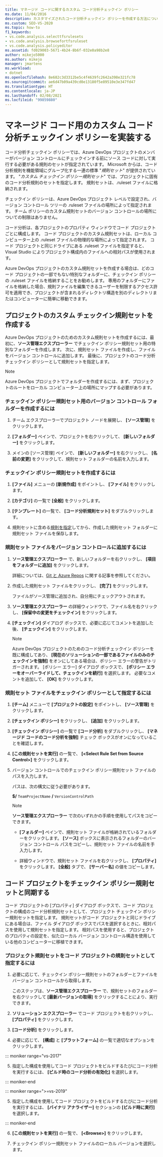 ```yaml
---
title: マネージド コードに関するカスタム コード分析チェックイン ポリシー
ms.date: 11/04/2016
description: カスタマイズされたコード分析チェックイン ポリシーを作成する方法について説明します。 Visual Studio のマネージド コードが Azure DevOps プロジェクト ポリシーに準拠していることを確認する方法を示します。
ms.custom: SEO-VS-2020
ms.topic: how-to
f1_keywords:
- vs.code.analysis.selecttfsrulesets
- vs.code.analysis.browsefortfsruleset
- vs.code.analysis.policyeditor
ms.assetid: fd029003-5671-4b24-8b6f-032e0a98b2e8
author: mikejo5000
ms.author: mikejo
manager: jmartens
ms.workload:
- dotnet
ms.openlocfilehash: 8e682c3d3312be5c4f4639fc2642a398e321fc78
ms.sourcegitcommit: ae6d47b09a439cd0e13180f5e89510e3e347fd47
ms.translationtype: HT
ms.contentlocale: ja-JP
ms.lasthandoff: 02/08/2021
ms.locfileid: "99859880"
---
```

# <a name="implement-custom-code-analysis-check-in-policies-for-managed-code"></a>マネージド コード用のカスタム コード分析チェックイン ポリシーを実装する

コード分析チェックイン ポリシーでは、Azure DevOps プロジェクトのメンバーがバージョン コントロールにチェックインする前にソース コードに対して実行する必要がある規則のセットが指定されています。 Microsoft からは、コード分析規則を機能領域にグループ化する一連の標準 "*規則セット*" が提供されています。 "*カスタム チェックイン ポリシー規則セット*" では、プロジェクトに固有のコード分析規則のセットを指定します。 規則セットは、.ruleset ファイルに格納されます。

チェックイン ポリシーは、Azure DevOps プロジェクト レベルで設定され、バージョン コントロール ツリーの .ruleset ファイルの場所によって指定されます。 チーム ポリシーのカスタム規則セットのバージョン コントロールの場所についての制限はありません。

コード分析は、各プロジェクトのプロパティ ウィンドウでコード プロジェクトごとに構成します。 コード プロジェクトのカスタム規則セットは、ローカル コンピューター上の .ruleset ファイルの物理的な場所によって指定されます。 コード プロジェクトと同じドライブにある .ruleset ファイルを指定すると、Visual Studio によりプロジェクト構成内のファイルへの相対パスが使用されます。

Azure DevOps プロジェクトのカスタム規則セットを作成する場合は、どのコード プロジェクトの一部でもない特別なフォルダーに、チェックイン ポリシーの .ruleset ファイルを格納することをお勧めします。 専用のフォルダーにファイルを格納した場合、規則ファイルを編集できるユーザーを制限するアクセス許可を適用でき、プロジェクトが含まれるディレクトリ構造を別のディレクトリまたはコンピューターに簡単に移動できます。

## <a name="create-the-project-custom-check-in-rule-set"></a>プロジェクトのカスタム チェックイン規則セットを作成する

Azure DevOps プロジェクトのためのカスタム規則セットを作成するには、最初に、**ソース管理エクスプローラー** でチェックイン ポリシー規則セット用の特別なフォルダーを作成します。 次に、規則セット ファイルを作成し、ファイルをバージョン コントロールに追加します。 最後に、プロジェクトのコード分析チェックイン ポリシーとして規則セットを指定します。

> [!NOTE]
> Azure DevOps プロジェクトでフォルダーを作成するには、まず、プロジェクトのルートをローカル コンピューター上の場所にマップする必要があります。

### <a name="to-create-the-version-control-folder-for-the-check-in-policy-rule-set"></a>チェックイン ポリシー規則セット用のバージョン コントロール フォルダーを作成するには

1. チーム エクスプローラーでプロジェクト ノードを展開し、 **[ソース管理]** をクリックします。

2. **[フォルダー]** ペインで、プロジェクトを右クリックして、 **[新しいフォルダー]** をクリックします。

3. メインの [ソース管理] ペインで、 **[新しいフォルダー]** を右クリックし、 **[名前の変更]** をクリックして、規則セット フォルダーの名前を入力します。

### <a name="to-create-the-check-in-policy-rule-set"></a>チェックイン ポリシー規則セットを作成するには

1. **[ファイル]** メニューの **[新規作成]** をポイントし、 **[ファイル]** をクリックします。

2. **[カテゴリ]** の一覧で **[全般]** をクリックします。

3. **[テンプレート]** の一覧で、 **[コード分析規則セット]** をダブルクリックします。

4. 規則セットに含める[規則を指定](../code-quality/how-to-create-a-custom-rule-set.md)してから、作成した規則セット フォルダーに規則セット ファイルを保存します。

### <a name="to-add-the-rule-set-file-to-version-control"></a>規則セット ファイルをバージョン コントロールに追加するには

1. **ソース管理エクスプローラー** で、新しいフォルダーを右クリックし、 **[項目をフォルダーに追加]** をクリックします。

     詳細については、[Git と Azure Repos](/azure/devops/repos/git/overview?view=vsts&preserve-view=true) に関する記事を参照してください。

2. 作成した規則セット ファイルをクリックし、 **[完了]** をクリックします。

     ファイルがソース管理に追加され、自分用にチェックアウトされます。

3. **ソース管理エクスプローラー** の詳細ウィンドウで、ファイル名を右クリックし、 **[保留中の変更をチェックイン]** をクリックします。

4. **[チェックイン]** ダイアログ ボックスで、必要に応じてコメントを追加した後、 **[チェックイン]** をクリックします。

    > [!NOTE]
    > Azure DevOps プロジェクトのためのコード分析チェックイン ポリシーを既に構成してあり、 **[現在のソリューションの一部であるファイルのみのチェックインを強制]** をオンにしてある場合は、ポリシー エラーの警告がトリガーされます。 [ポリシー エラー] ダイアログ ボックスで、 **[ポリシー エラーをオーバーライドして、チェックインを続行]** を選択します。 必要なコメントを追加して、 **[OK]** をクリックします。

### <a name="to-specify-the-rule-set-file-as-the-check-in-policy"></a>規則セット ファイルをチェックイン ポリシーとして指定するには

1. **[チーム]** メニューで **[プロジェクトの設定]** をポイントし、 **[ソース管理]** をクリックします。

2. **[チェックイン ポリシー]** をクリックし、 **[追加]** をクリックします。

3. **[チェックイン ポリシー]** の一覧で **[コード分析]** をダブルクリックし、 **[マネージド コードのコード分析を強制]** チェック ボックスがオンになっていることを確認します。

4. **[この規則セットを実行]** の一覧で、 **[\<Select Rule Set from Source Control>]** をクリックします。

5. バージョン コントロールでのチェックイン ポリシー規則セット ファイルのパスを入力します。

     パスは、次の構文に従う必要があります。

     **$/** `TeamProjectName` **/** `VersionControlPath`

    > [!NOTE]
    > **ソース管理エクスプローラー** で次のいずれかの手順を使用してパスをコピーできます。

    - **[フォルダー]** ペインで、規則セット ファイルが格納されているフォルダーをクリックします。 **[ソース]** ボックスに表示されるフォルダーのバージョン コントロール パスをコピーし、規則セット ファイルの名前を手入力します。

    - 詳細ウィンドウで、規則セット ファイルを右クリックし、 **[プロパティ]** をクリックします。 **[全般]** タブで、 **[サーバー名]** の値をコピーします。

## <a name="synchronize-code-projects-to-the-check-in-policy-rule-set"></a>コード プロジェクトをチェックイン ポリシー規則セットと同期する

コード プロジェクトの [プロパティ] ダイアログ ボックスで、コード プロジェクトの構成のコード分析規則セットとして、プロジェクト チェックイン ポリシー規則セットを指定します。 規則セットがコード プロジェクトと同じドライブにある場合は、ファイル ダイアログ ボックスでパスを選択するときに、相対パスを使用して規則セットを指定します。 相対パスを使用すると、プロジェクトのプロパティの設定を、似たローカル バージョン コントロール構造を使用している他のコンピューターに移植できます。

### <a name="to-specify-a-project-rule-set-as-the-rule-set-of-a-code-project"></a>プロジェクト規則セットをコード プロジェクトの規則セットとして指定するには

1. 必要に応じて、チェックイン ポリシー規則セットのフォルダーとファイルをバージョン コントロールから取得します。

   このステップは、**ソース管理エクスプローラー** で、規則セットのフォルダーを右クリックして **[最新バージョンの取得]** をクリックすることにより、実行できます。

2. **ソリューション エクスプローラー** でコード プロジェクトを右クリックし、 **[プロパティ]** をクリックします。

3. **[コード分析]** をクリックします。

4. 必要に応じて、 **[構成]** と **[プラットフォーム]** の一覧で適切なオプションをクリックします。

::: moniker range="vs-2017"

5. 指定した構成を使用してコード プロジェクトをビルドするたびにコード分析を実行するには、 **[ビルド時のコード分析の有効化]** を選択します。

::: moniker-end

::: moniker range=">=vs-2019"

5. 指定した構成を使用してコード プロジェクトをビルドするたびにコード分析を実行するには、 **[バイナリ アナライザー]** セクションの **[ビルド時に実行]** を選択します。

::: moniker-end

6. **[この規則セットを実行]** の一覧で、 **[\<Browse>]** をクリックします。

8. チェックイン ポリシー規則セット ファイルのローカル バージョンを選択します。
